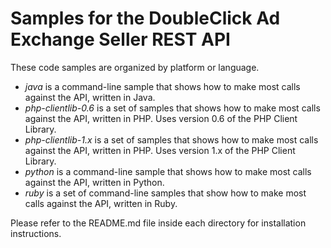 Samples for the DoubleClick Ad Exchange Seller REST API
=======================================================
These code samples are organized by platform or language.

* *java* is a command-line sample that shows how to make most calls against the API, written in Java.
* *php-clientlib-0.6* is a set of samples that shows how to make most calls against the API, written in PHP. Uses version 0.6 of the PHP Client Library.
* *php-clientlib-1.x* is a set of samples that shows how to make most calls against the API, written in PHP. Uses version 1.x of the PHP Client Library.
* *python* is a command-line sample that shows how to make most calls against the API, written in Python.
* *ruby* is a set of command-line samples that show how to make most calls against the API, written in Ruby.


Please refer to the README.md file inside each directory for installation instructions.
